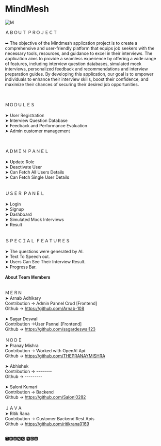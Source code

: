 # MindMesh

![M](https://github.com/ritikrana0169/MindMesh/assets/99540875/6a1577ca-ab4d-4520-9df7-58b5abaa614d)
<br>
  
ＡＢＯＵＴ ＰＲＯＪＥＣＴ<br><br>
➥
The objective of the Mindmesh application project is to create a comprehensive and user-friendly platform that equips job seekers with the necessary tools, resources, and guidance to excel in their interviews. The application aims to provide a seamless experience by offering a wide range of features, including interview question databases, simulated mock interviews, personalized feedback and recommendations and interview preparation guides. By developing this application, our goal is to empower individuals to enhance their interview skills, boost their confidence, and maximize their chances of securing their desired job opportunities.

<br><br>
ＭＯＤＵＬＥＳ <br><br>
➤  User Registration <br>
➤  Interview Question Database<br>
➤  Feedback and Performance Evaluation<br>
➤  Admin customer management <br>

<br>
<br>
ＡＤＭＩＮ ＰＡＮＥＬ
<br>
<br>
➤ Update Role<br>
➤ Deactivate User<br>
➤ Can Fetch All Users Details<br>
➤ Can Fetch Single User Details<br>
<br><br>
ＵＳＥＲ ＰＡＮＥＬ
<br>
<br>
➤ Login <br>
➤ Signup<br>
➤ Dashboard<br>
➤ Simulated Mock Interviews<br>
➤ Result <br>
<br>
<br>
ＳＰＥＣＩＡＬ ＦＥＡＴＵＲＥＳ<br><br>
➤ The questions were generated by AI.<br>
➤ Text To Speech out.<br>
➤ Users Can See Their Interview Result.<br>
➤ Progress Bar.<br><br>
𝐀𝐛𝐨𝐮𝐭 𝐓𝐞𝐚𝐦 𝐌𝐞𝐦𝐛𝐞𝐫𝐬  <br><br>

ＭＥＲＮ<br>
➤ Arnab Adhikary <br>Contribution -> Admin Pannel Crud [Frontend] <br> Github -> https://github.com/Arnab-108<br><br>
➤ Sagar Deswal  <br> Contribution ->User Pannel  [Frontend]       <br>   Github -> https://github.com/sagardeswal123<br><br>
ＮＯＤＥ<br>
➤ Pranay Mishra <br>Contribution -> Worked with OpenAI Api <br> Github ->  https://github.com/THEPRANAYMISHRA <br><br>
➤ Abhishek <br>Contribution -> -------- <br> Github -> ---------<br><br>
➤ Saloni Kumari <br>Contribution -> Backend <br> Github -> https://github.com/Saloni0282<br><br>
ＪＡＶＡ<br>
➤ Ritik Rana <br>Contribution -> Customer Backend Rest Apis <br> Github -> https://github.com/ritikrana0169<br><br>

🆃🅷🅰🅽🅺 🆈🅾🆄
